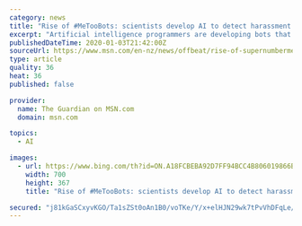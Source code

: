 ```yaml
---
category: news
title: "Rise of #MeTooBots: scientists develop AI to detect harassment in emails"
excerpt: "Artificial intelligence programmers are developing bots that can identify digital bullying and sexual harassment."
publishedDateTime: 2020-01-03T21:42:00Z
sourceUrl: https://www.msn.com/en-nz/news/offbeat/rise-of-supernumbermetoobots-scientists-develop-ai-to-detect-harassment-in-emails/ar-BBYAWCi?li=BBSVbAt
type: article
quality: 36
heat: 36
published: false

provider:
  name: The Guardian on MSN.com
  domain: msn.com

topics:
  - AI

images:
  - url: https://www.bing.com/th?id=ON.A18FCBEBA92D7FF94BCC4B806019866B
    width: 700
    height: 367
    title: "Rise of #MeTooBots: scientists develop AI to detect harassment in emails"

secured: "j81kGaSCxyvKGO/Ta1sZSt0oAn1B0/voTKe/Y/x+elHJN29wk7tPvVhDFqLe/+9/sBPhwFC2kBXrnCnGnttkxBxEpXNxnbr4WspyBGmM6tf9utzGCJ5bAYKwmW86tDE8SZ3jsIlGkTu8x82go2ZGfP3pBpJ//rA/kHFU3DYf6vgWhUKYgsPjaQizafeuZlprWIJYcAgtNGtsADqEW9uTVOOA8lrqxCHt8djUfcPd83UYaGu/owtbu9o/AvHViPubVrwvhTkEsl4jPUausHs6hg==;TND2YnCaf74GmD/GEfevTA=="
---
```


